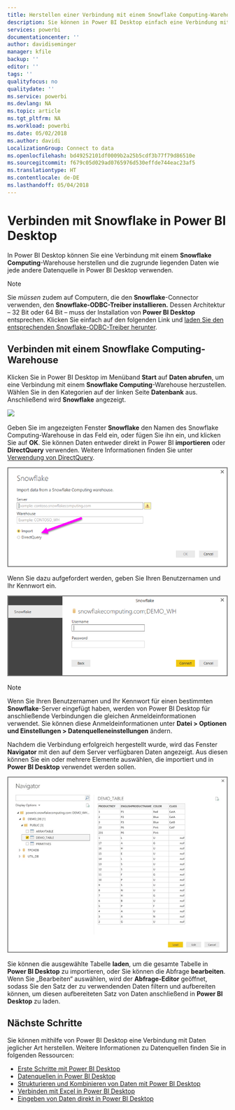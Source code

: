 ```yaml
---
title: Herstellen einer Verbindung mit einem Snowflake Computing-Warehouse in Power BI Desktop
description: Sie können in Power BI Desktop einfach eine Verbindung mit einem Snowflake Computing-Warehouse herstellen und dieses verwenden
services: powerbi
documentationcenter: ''
author: davidiseminger
manager: kfile
backup: ''
editor: ''
tags: ''
qualityfocus: no
qualitydate: ''
ms.service: powerbi
ms.devlang: NA
ms.topic: article
ms.tgt_pltfrm: NA
ms.workload: powerbi
ms.date: 05/02/2018
ms.author: davidi
LocalizationGroup: Connect to data
ms.openlocfilehash: bd49252101df0009b2a25b5cdf3b77f79d86510e
ms.sourcegitcommit: f679c05d029ad0765976d530effde744eac23af5
ms.translationtype: HT
ms.contentlocale: de-DE
ms.lasthandoff: 05/04/2018
---
```

# <a name="connect-to-snowflake-in-power-bi-desktop"></a>Verbinden mit Snowflake in Power BI Desktop
In Power BI Desktop können Sie eine Verbindung mit einem **Snowflake Computing**-Warehouse herstellen und die zugrunde liegenden Daten wie jede andere Datenquelle in Power BI Desktop verwenden. 

> [!NOTE]
> Sie *müssen* zudem auf Computern, die den **Snowflake**-Connector verwenden, den **Snowflake-ODBC-Treiber installieren.** Dessen Architektur – 32 Bit oder 64 Bit – muss der Installation von **Power BI Desktop** entsprechen. Klicken Sie einfach auf den folgenden Link und [laden Sie den entsprechenden Snowflake-ODBC-Treiber herunter](http://go.microsoft.com/fwlink/?LinkID=823762).
> 
> 

## <a name="connect-to-a-snowflake-computing-warehouse"></a>Verbinden mit einem Snowflake Computing-Warehouse
Klicken Sie in Power BI Desktop im Menüband **Start** auf **Daten abrufen**, um eine Verbindung mit einem **Snowflake Computing**-Warehouse herzustellen. Wählen Sie in den Kategorien auf der linken Seite **Datenbank** aus. Anschließend wird **Snowflake** angezeigt.

![](media/desktop-connect-snowflake/connect_snowflake_2b.png)

Geben Sie im angezeigten Fenster **Snowflake** den Namen des Snowflake Computing-Warehouse in das Feld ein, oder fügen Sie ihn ein, und klicken Sie auf **OK**. Sie können Daten entweder direkt in Power BI **importieren** oder **DirectQuery** verwenden. Weitere Informationen finden Sie unter [Verwendung von DirectQuery](desktop-use-directquery.md).

![](media/desktop-connect-snowflake/connect_snowflake_3.png)

Wenn Sie dazu aufgefordert werden, geben Sie Ihren Benutzernamen und Ihr Kennwort ein.

![](media/desktop-connect-snowflake/connect_snowflake_4.png)

> [!NOTE]
> Wenn Sie Ihren Benutzernamen und Ihr Kennwort für einen bestimmten **Snowflake**-Server eingefügt haben, werden von Power BI Desktop für anschließende Verbindungen die gleichen Anmeldeinformationen verwendet. Sie können diese Anmeldeinformationen unter **Datei > Optionen und Einstellungen > Datenquelleneinstellungen** ändern.
> 
> 

Nachdem die Verbindung erfolgreich hergestellt wurde, wird das Fenster **Navigator** mit den auf dem Server verfügbaren Daten angezeigt. Aus diesen können Sie ein oder mehrere Elemente auswählen, die importiert und in **Power BI Desktop** verwendet werden sollen.

![](media/desktop-connect-snowflake/connect_snowflake_5.png)

Sie können die ausgewählte Tabelle **laden**, um die gesamte Tabelle in **Power BI Desktop** zu importieren, oder Sie können die Abfrage **bearbeiten**. Wenn Sie „Bearbeiten“ auswählen, wird der **Abfrage-Editor** geöffnet, sodass Sie den Satz der zu verwendenden Daten filtern und aufbereiten können, um diesen aufbereiteten Satz von Daten anschließend in **Power BI Desktop** zu laden.

## <a name="next-steps"></a>Nächste Schritte
Sie können mithilfe von Power BI Desktop eine Verbindung mit Daten jeglicher Art herstellen. Weitere Informationen zu Datenquellen finden Sie in folgenden Ressourcen:

* [Erste Schritte mit Power BI Desktop](desktop-getting-started.md)
* [Datenquellen in Power BI Desktop](desktop-data-sources.md)
* [Strukturieren und Kombinieren von Daten mit Power BI Desktop](desktop-shape-and-combine-data.md)
* [Verbinden mit Excel in Power BI Desktop](desktop-connect-excel.md)   
* [Eingeben von Daten direkt in Power BI Desktop](desktop-enter-data-directly-into-desktop.md)   

